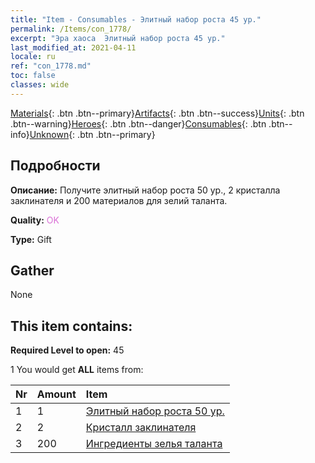 ```yaml
---
title: "Item - Consumables - Элитный набор роста 45 ур."
permalink: /Items/con_1778/
excerpt: "Эра хаоса  Элитный набор роста 45 ур."
last_modified_at: 2021-04-11
locale: ru
ref: "con_1778.md"
toc: false
classes: wide
---
```

 [Materials](/ru/Items/){: .btn .btn--primary}[Artifacts](/ru/Items/Artifacts/){: .btn .btn--success}[Units](/ru/Items/Units/){: .btn .btn--warning}[Heroes](/ru/Items/Heroes/){: .btn .btn--danger}[Consumables](/ru/Items/Consumables/){: .btn .btn--info}[Unknown](/ru/Items/Unknown/){: .btn .btn--primary}

## Подробности
 **Описание:** Получите элитный набор роста 50 ур., 2 кристалла заклинателя и 200 материалов для зелий таланта.

 **Quality:** <span style="color: #DA70D6">OK</span>

 **Type:** Gift

## Gather

  None

## This item contains:

 **Required Level to open:** 45

 1 You would get **ALL** items  from:

  | Nr | Amount |     Item    |
  |:---|:-------|:------------|
  | 1 | 1 | [Элитный набор роста 50 ур.](/ru/Items/con_1779/) | 
  | 2 | 2 | [Кристалл заклинателя](/ru/Items/art_189/) | 
  | 3 | 200 | [Ингредиенты зелья таланта](/ru/Items/con_1120/) | 
